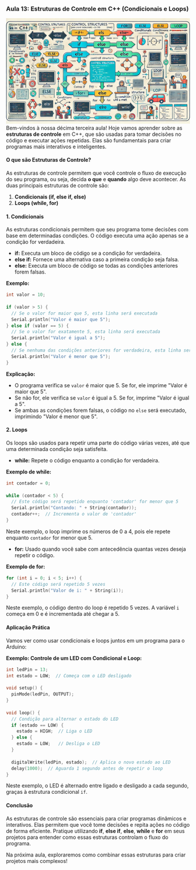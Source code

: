 ### Aula 13: Estruturas de Controle em C++ (Condicionais e Loops)
![](./assets/13.jpeg)
Bem-vindos à nossa décima terceira aula! Hoje vamos aprender sobre as **estruturas de controle** em C++, que são usadas para tomar decisões no código e executar ações repetidas. Elas são fundamentais para criar programas mais interativos e inteligentes.

#### O que são Estruturas de Controle?

As estruturas de controle permitem que você controle o fluxo de execução do seu programa, ou seja, decida **o que** e **quando** algo deve acontecer. As duas principais estruturas de controle são:

1. **Condicionais (if, else if, else)**
2. **Loops (while, for)**

#### 1. Condicionais

As estruturas condicionais permitem que seu programa tome decisões com base em determinadas condições. O código executa uma ação apenas se a condição for verdadeira.

- **if:** Executa um bloco de código se a condição for verdadeira.
- **else if:** Fornece uma alternativa caso a primeira condição seja falsa.
- **else:** Executa um bloco de código se todas as condições anteriores forem falsas.

**Exemplo:**
```cpp
int valor = 10;

if (valor > 5) {
  // Se o valor for maior que 5, esta linha será executada
  Serial.println("Valor é maior que 5");
} else if (valor == 5) {
  // Se o valor for exatamente 5, esta linha será executada
  Serial.println("Valor é igual a 5");
} else {
  // Se nenhuma das condições anteriores for verdadeira, esta linha será executada
  Serial.println("Valor é menor que 5");
}
```

**Explicação:**
- O programa verifica se `valor` é maior que 5. Se for, ele imprime "Valor é maior que 5".
- Se não for, ele verifica se `valor` é igual a 5. Se for, imprime "Valor é igual a 5".
- Se ambas as condições forem falsas, o código no `else` será executado, imprimindo "Valor é menor que 5".

#### 2. Loops

Os loops são usados para repetir uma parte do código várias vezes, até que uma determinada condição seja satisfeita.

- **while:** Repete o código enquanto a condição for verdadeira.
  
**Exemplo de while:**
```cpp
int contador = 0;

while (contador < 5) {
  // Este código será repetido enquanto 'contador' for menor que 5
  Serial.println("Contando: " + String(contador));
  contador++;  // Incrementa o valor de 'contador'
}
```
Neste exemplo, o loop imprime os números de 0 a 4, pois ele repete enquanto `contador` for menor que 5.

- **for:** Usado quando você sabe com antecedência quantas vezes deseja repetir o código.

**Exemplo de for:**
```cpp
for (int i = 0; i < 5; i++) {
  // Este código será repetido 5 vezes
  Serial.println("Valor de i: " + String(i));
}
```
Neste exemplo, o código dentro do loop é repetido 5 vezes. A variável `i` começa em 0 e é incrementada até chegar a 5.

#### Aplicação Prática

Vamos ver como usar condicionais e loops juntos em um programa para o Arduino:

**Exemplo: Controle de um LED com Condicional e Loop:**
```cpp
int ledPin = 13;
int estado = LOW;  // Começa com o LED desligado

void setup() {
  pinMode(ledPin, OUTPUT);
}

void loop() {
  // Condição para alternar o estado do LED
  if (estado == LOW) {
    estado = HIGH;  // Liga o LED
  } else {
    estado = LOW;   // Desliga o LED
  }

  digitalWrite(ledPin, estado);  // Aplica o novo estado ao LED
  delay(1000);  // Aguarda 1 segundo antes de repetir o loop
}
```

Neste exemplo, o LED é alternado entre ligado e desligado a cada segundo, graças à estrutura condicional `if`.

#### Conclusão

As estruturas de controle são essenciais para criar programas dinâmicos e interativos. Elas permitem que você tome decisões e repita ações no código de forma eficiente. Pratique utilizando **if**, **else if**, **else**, **while** e **for** em seus projetos para entender como essas estruturas controlam o fluxo do programa.

Na próxima aula, exploraremos como combinar essas estruturas para criar projetos mais complexos!